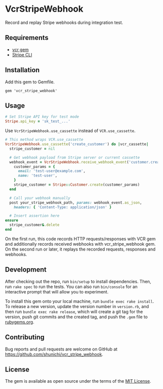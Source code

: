 # VcrStripeWebhook

Record and replay Stripe webhooks during integration test.

## Requirements

- [vcr gem](https://github.com/vcr/vcr)
- [Stripe CLI](https://stripe.com/docs/stripe-cli)

## Installation

Add this gem to Gemfile.

```
gem 'vcr_stripe_webhook'
```

## Usage

```ruby
# Set Stripe API key for test mode
Stripe.api_key = 'sk_test_...'
```

Use `VcrStripeWebhook.use_cassette` instead of `VCR.use_cassette`.

```ruby
# This method wraps VCR.use_cassette
VcrStripeWebhook.use_cassette('create_customer') do |vcr_cassette|
  stripe_customer = nil

  # Get webhook payload from Stripe server or current cassette
  webhook_event = VcrStripeWebhook.receive_webhook_event('customer.created') do
    customer_params = {
      email: 'test-user@example.com',
      name: 'test-user',
    }
    stripe_customer = Stripe::Customer.create(customer_params)
  end

  # Call your webhook manually
  post your_stripe_webhook_path, params: webhook_event.as_json,
    headers: { 'Content-Type: application/json' }

  # Insert assertion here
ensure
  stripe_customer&.delete
end
```

On the first run, this code records HTTP requests/responses with VCR gem and additionally records received webhooks with vcr_stripe_webhook gem.
On the second run or later, it replays the recorded requests, responses and webhooks.

## Development

After checking out the repo, run `bin/setup` to install dependencies. Then, run `rake spec` to run the tests. You can also run `bin/console` for an interactive prompt that will allow you to experiment.

To install this gem onto your local machine, run `bundle exec rake install`. To release a new version, update the version number in `version.rb`, and then run `bundle exec rake release`, which will create a git tag for the version, push git commits and the created tag, and push the `.gem` file to [rubygems.org](https://rubygems.org).

## Contributing

Bug reports and pull requests are welcome on GitHub at https://github.com/shunichi/vcr_stripe_webhook.

## License

The gem is available as open source under the terms of the [MIT License](https://opensource.org/licenses/MIT).
